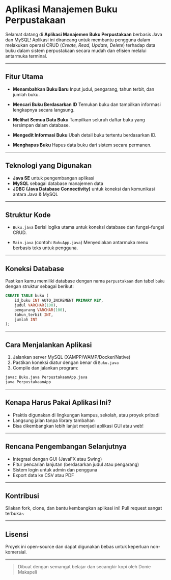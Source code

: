 # Aplikasi Manajemen Buku Perpustakaan

Selamat datang di **Aplikasi Manajemen Buku Perpustakaan** berbasis Java dan MySQL!
Aplikasi ini dirancang untuk membantu pengguna dalam melakukan operasi CRUD (*Create, Read, Update, Delete*) terhadap data buku dalam sistem perpustakaan secara mudah dan efisien melalui antarmuka terminal.

---

## Fitur Utama

*  **Menambahkan Buku Baru**
  Input judul, pengarang, tahun terbit, dan jumlah buku.

*  **Mencari Buku Berdasarkan ID**
  Temukan buku dan tampilkan informasi lengkapnya secara langsung.

*  **Melihat Semua Data Buku**
  Tampilkan seluruh daftar buku yang tersimpan dalam database.

*  **Mengedit Informasi Buku**
  Ubah detail buku tertentu berdasarkan ID.

* **Menghapus Buku**
  Hapus data buku dari sistem secara permanen.

---

## Teknologi yang Digunakan

* **Java SE** untuk pengembangan aplikasi
* **MySQL** sebagai database manajemen data
* **JDBC (Java Database Connectivity)** untuk koneksi dan komunikasi antara Java & MySQL

---

## Struktur Kode

* `Buku.java`
  Berisi logika utama untuk koneksi database dan fungsi-fungsi CRUD.

* `Main.java` (contoh: `BukuApp.java`)
  Menyediakan antarmuka menu berbasis teks untuk pengguna.

---

## Koneksi Database

Pastikan kamu memiliki database dengan nama `perpustakaan` dan tabel `buku` dengan struktur sebagai berikut:

```sql
CREATE TABLE buku (
    id_buku INT AUTO_INCREMENT PRIMARY KEY,
    judul VARCHAR(100),
    pengarang VARCHAR(100),
    tahun_terbit INT,
    jumlah INT
);
```

---

## Cara Menjalankan Aplikasi

1. Jalankan server MySQL (XAMPP/WAMP/Docker/Native)
2. Pastikan koneksi diatur dengan benar di `Buku.java`
3. Compile dan jalankan program:

```bash
javac Buku.java PerpustakaanApp.java
java PerpustakaanApp
```

---

## Kenapa Harus Pakai Aplikasi Ini?

* Praktis digunakan di lingkungan kampus, sekolah, atau proyek pribadi
* Langsung jalan tanpa library tambahan
* Bisa dikembangkan lebih lanjut menjadi aplikasi GUI atau web!

---

## Rencana Pengembangan Selanjutnya

* Integrasi dengan GUI (JavaFX atau Swing)
* Fitur pencarian lanjutan (berdasarkan judul atau pengarang)
* Sistem login untuk admin dan pengguna
* Export data ke CSV atau PDF

---

##  Kontribusi

Silakan fork, clone, dan bantu kembangkan aplikasi ini! Pull request sangat terbuka\~

---

##  Lisensi

Proyek ini open-source dan dapat digunakan bebas untuk keperluan non-komersial.

---

> Dibuat dengan semangat belajar dan secangkir kopi oleh Donie Makapeli 
